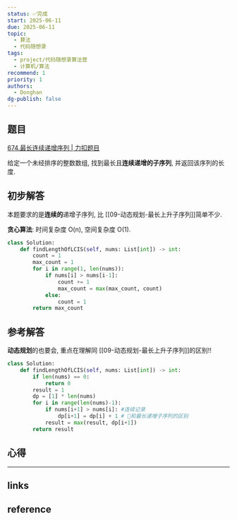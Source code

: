 ```yaml
---
status: ✅完成
start: 2025-06-11
due: 2025-06-11
topic:
  - 算法
  - 代码随想录
tags:
  - project/代码随想录算法营
  - 计算机/算法
recommend: 1
priority: 1
authors:
  - Donghan
dg-publish: false
---
```

## 题目
[674.最长连续递增序列 | 力扣题目](https://leetcode.cn/problems/longest-continuous-increasing-subsequence/)

给定一个未经排序的整数数组, 找到最长且**连续递增的子序列**, 并返回该序列的长度.
## 初步解答
本题要求的是**连续的**递增子序列, 比 [[09-动态规划-最长上升子序列]]简单不少.

**贪心算法**: 时间复杂度 O(n), 空间复杂度 O(1).
```python
class Solution:
    def findLengthOfLCIS(self, nums: List[int]) -> int:
        count = 1
        max_count = 1
        for i in range(1, len(nums)):
            if nums[i] > nums[i-1]:
                count += 1
                max_count = max(max_count, count)
            else:
                count = 1
        return max_count
```

## 参考解答
**动态规划**的也要会, 重点在理解同 [[09-动态规划-最长上升子序列]]的区别!!
```python
class Solution:
    def findLengthOfLCIS(self, nums: List[int]) -> int:
        if len(nums) == 0:
            return 0
        result = 1
        dp = [1] * len(nums)
        for i in range(len(nums)-1):
            if nums[i+1] > nums[i]: #连续记录
                dp[i+1] = dp[i] + 1 # 🚨和最长递增子序列的区别
            result = max(result, dp[i+1])
        return result
```


## 心得

---
## links


## reference
